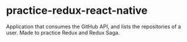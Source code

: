 # practice-redux-react-native
 Application that consumes the GitHub API, and lists the repositories of a user. Made to practice Redux and Redux Saga.
